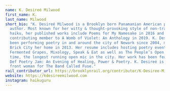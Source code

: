 ```yaml
---
name: K. Desireé Milwood
first_name: K.
last_name: Milwood
short_bio: "K. Desireé Milwood is a Brooklyn born Panamanian American poet and
  author. Most known for her witty & thought-provoking style of non-traditional
  haiku, her published works include Poems for My Namesake in 2016 and a
  contributing member to A Womb of Violet: An Anthology in 2019. K. Desireé has
  been performing poetry in and around the city of Newark since 2004, making The
  Brick City her home in 2013. Her resume includes hosting poetry events such as
  Fermented Grapes, Mixology, Speak & Eat as well as The People’s Open Mic for a
  time, the longest running open mic in the city. Her work has been featured on
  Def Poetry Jam: An Evening of Healing, Power & Poetry. K. Desireé is also a
  front woman for The Band Called Fuse."
rail_contributor_url: https://brooklynrail.org/contributor/K-Desiree-Milwood
website: https://kdesireemilwood.com
instagram: haikuguru
---
```


